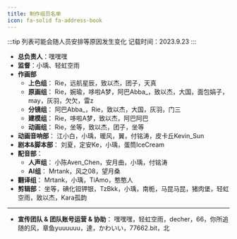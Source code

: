 ```yaml
---
title: 制作组员名单
icon: fa-solid fa-address-book
---
```

:::tip
列表可能会随人员安排等原因发生变化
记载时间：2023.9.23
:::
- **总负责人**：嘿嘿嘿
- **监督**：小瑀、轻虹空雨
- **作画部**
  - **上色组**：
    Rie，远航星辰，致以杰，团子，天真
  - **原画组**：
    Rie，婉瑜，哆啦A梦，阿巴Abba_，致以杰，大国，面包娟子，may，灰羽，欠欠，雷z
  - **分镜组**：
    阿巴Abba_，Rie，致以杰，大国，灰羽，门三
  - **建模组**：
    Rie，哆啦A梦，致以杰，阿巴阿巴
  - **动画组**：
    Rie，坐等，致以杰，团子，坐等
- **动画音响部**：
  江小白，小瑀，暖风，翼，付铭涛，皮卡丘Kevin_Sun
- **剧本&脚本部**：
  刘夏，定安Ke，小瑀，蛋筒IceCream
- **配音部**：
  - **人声组**：
    小陈Aven_Chen，安月曲，小瑀，付铭涛
  - **AI组**：
    Mrtank，风之08，望月桑
- **翻译组**：
  Mrtank，小瑀，TiAmo，憨憨人
- **剪辑部**：
  坐等，碘化钽钾银，TzBkk，小瑀，南栀，马昆马昆，猪肉堡，轻虹空雨，致以杰，Kara孤韵

---
- **宣传团队 & 团队账号运营 & 协助**：
  嘿嘿嘿，轻虹空雨，decher，66，你所追随的风，章鱼yuuuuuu，達，かわいい，77662.bit，北
  